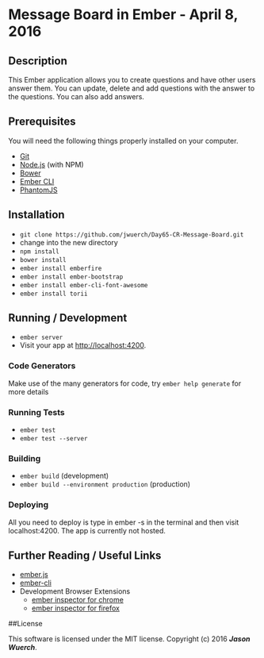 # Message Board in Ember - April 8, 2016

## Description

This Ember application allows you to create questions and have other users answer them. You can update, delete and add     questions with the answer to the questions. You can also add answers.

## Prerequisites

You will need the following things properly installed on your computer.

* [Git](http://git-scm.com/)
* [Node.js](http://nodejs.org/) (with NPM)
* [Bower](http://bower.io/)
* [Ember CLI](http://ember-cli.com/)
* [PhantomJS](http://phantomjs.org/)

## Installation

* `git clone https://github.com/jwuerch/Day65-CR-Message-Board.git`
* change into the new directory
* `npm install`
* `bower install`
* `ember install emberfire`
* `ember install ember-bootstrap`
* `ember install ember-cli-font-awesome`
* `ember install torii`

## Running / Development

* `ember server`
* Visit your app at [http://localhost:4200](http://localhost:4200).

### Code Generators

Make use of the many generators for code, try `ember help generate` for more details

### Running Tests

* `ember test`
* `ember test --server`

### Building

* `ember build` (development)
* `ember build --environment production` (production)

### Deploying

All you need to deploy is type in ember -s in the terminal and then visit localhost:4200. The app is currently not hosted.

## Further Reading / Useful Links

* [ember.js](http://emberjs.com/)
* [ember-cli](http://ember-cli.com/)
* Development Browser Extensions
  * [ember inspector for chrome](https://chrome.google.com/webstore/detail/ember-inspector/bmdblncegkenkacieihfhpjfppoconhi)
  * [ember inspector for firefox](https://addons.mozilla.org/en-US/firefox/addon/ember-inspector/)

##License

This software is licensed under the MIT license.
Copyright (c) 2016 _**Jason Wuerch**_.
